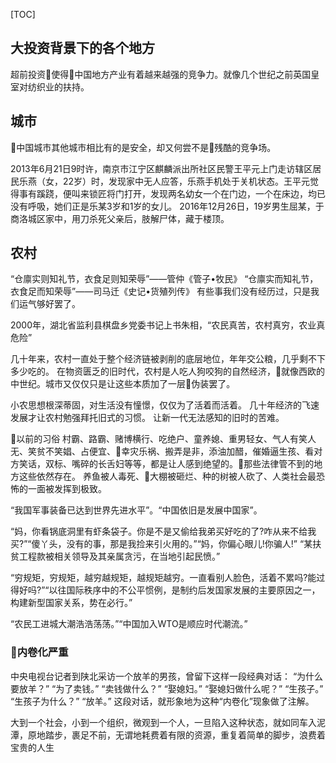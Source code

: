 [TOC]

## 大投资背景下的各个地方
超前投资使得中国地方产业有着越来越强的竞争力。就像几个世纪之前英国皇室对纺织业的扶持。
## 城市
中国城市其他城市相比有的是安全，却又何尝不是残酷的竞争场。

2013年6月21日9时许，南京市江宁区麒麟派出所社区民警王平元上门走访辖区居民乐燕（女，22岁）时，发现家中无人应答，乐燕手机处于关机状态。王平元觉得事有蹊跷，便叫来锁匠将门打开，发现两名幼女一个在门边，一个在床边，均已没有呼吸，她们正是乐某3岁和1岁的女儿。
2016年12月26日，19岁男生屈某，于商洛城区家中，用刀杀死父亲后，肢解尸体，藏于楼顶。


## 农村
“仓廪实则知礼节，衣食足则知荣辱”——管仲《管子•牧民》
“仓廪实而知礼节，衣食足而知荣辱”——司马迁《史记•货殖列传》
有些事我们没有经历过，只是我们运气够好罢了。

2000年，湖北省监利县棋盘乡党委书记上书朱相，“农民真苦，农村真穷，农业真危险”

几十年来，农村一直处于整个经济链被剥削的底层地位，年年交公粮，几乎剩不下多少吃的。
在物资匮乏的旧时代，农村是人吃人狗咬狗的自然经济，就像西欧的中世纪。城市又仅仅只是让这些本质加了一层伪装罢了。

小农思想根深蒂固，对生活没有憧憬，仅仅为了活着而活着。
几十年经济的飞速发展才让农村勉强拜托旧式的习惯。
让新一代无法感知的旧时的苦难。

以前的习俗 村霸、路霸、赌博横行、吃绝户、童养媳、重男轻女、气人有笑人无、笑贫不笑娼、占便宜、幸灾乐祸、搬弄是非，添油加醋，催婚逼生孩、看对方笑话，双标、嘴碎的长舌妇等等，都是让人感到绝望的。那些法律管不到的地方这些依然存在。
养鱼被人毒死、大棚被砸烂、种的树被人砍了、人类社会最恐怖的一面被发挥到极致。

“我国军事装备已达到世界先进水平”。“中国依旧是发展中国家”。

“妈，你看锅底洞里有虾条袋子。你是不是又偷给我弟买好吃的了?咋从来不给我买?”“傻丫头，没有的事，那是我捡来引火用的。”“妈，你偏心眼儿!你骗人!”
“某扶贫工程款被相关领导及其亲属贪污，在当地引起民愤。”

“穷规矩，穷规矩，越穷越规矩，越规矩越穷。一直看别人脸色，活着不累吗?能过得好吗?”“以往国际秩序中的不公平惯例，是制约后发国家发展的主要原因之一，构建新型国家关系，势在必行。”

“农民工进城大潮浩浩荡荡。”“中国加入WTO是顺应时代潮流。”

### 内卷化严重
中央电视台记者到陕北采访一个放羊的男孩，曾留下这样一段经典对话：
“为什么要放羊？”
“为了卖钱。”
“卖钱做什么？”
“娶媳妇。”
“娶媳妇做什么呢？”
“生孩子。”
“生孩子为什么？”
“放羊。”
这段对话，就形象地为这种“内卷化”现象做了注解。

大到一个社会，小到一个组织，微观到一个人，一旦陷入这种状态，就如同车入泥潭，原地踏步，裹足不前，无谓地耗费着有限的资源，重复着简单的脚步，浪费着宝贵的人生